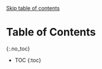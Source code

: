 <div style="position: relative;">
    <a href="#toc-skipped" class="screen-reader-only">Skip table of contents</a>
</div>

# Table of Contents
{:.no_toc}

* TOC
{:toc}

<div id="toc-skipped"></div>